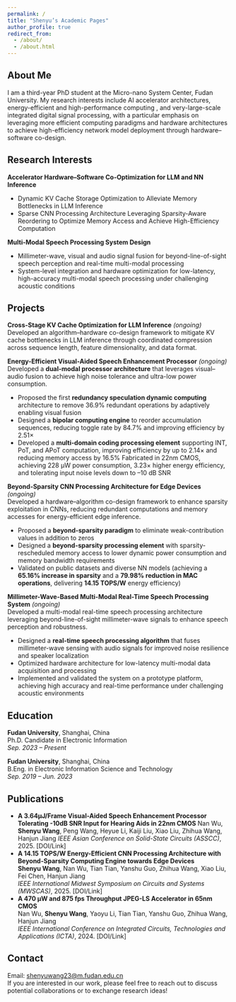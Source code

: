 ```yaml
---
permalink: /
title: "Shenyu’s Academic Pages"
author_profile: true
redirect_from: 
  - /about/
  - /about.html
---
```




About Me
------------------------
I am a third-year PhD student at the Micro-nano System Center, Fudan University.  My research interests include AI accelerator architectures, energy-efficient and high-performance computing , and very-large-scale integrated digital signal processing, with a particular emphasis on leveraging more efficient computing paradigms and hardware architectures to achieve high-efficiency network model deployment through hardware–software co-design. 



Research Interests
------------------------
**Accelerator Hardware–Software Co-Optimization for LLM and NN Inference**   

- Dynamic KV Cache Storage Optimization to Alleviate Memory Bottlenecks in LLM Inference 
- Sparse CNN Processing Architecture Leveraging Sparsity-Aware Reordering to Optimize Memory Access and Achieve High-Efficiency Computation 

**Multi-Modal Speech Processing System Design**   

- Millimeter-wave, visual and audio signal fusion for beyond-line-of-sight speech perception and real-time multi-modal processing 
- System-level integration and hardware optimization for low-latency, high-accuracy multi-modal speech processing under challenging acoustic conditions   



Projects
------------------------
**Cross-Stage KV Cache Optimization for LLM Inference** *(ongoing)*   
Developed an algorithm–hardware co-design framework to mitigate KV cache bottlenecks in LLM inference through coordinated compression across sequence length, feature dimensionality, and data format.  


**Energy-Efficient Visual-Aided Speech Enhancement Processor** *(ongoing)*  
Developed a **dual-modal processor architecture** that leverages visual–audio fusion to achieve high noise tolerance and ultra-low power consumption.  
- Proposed the first **redundancy speculation dynamic computing** architecture to remove 36.9% redundant operations by adaptively enabling visual fusion  
- Designed a **bipolar computing engine** to reorder accumulation sequences, reducing toggle rate by 84.7% and improving efficiency by 2.51×
- Developed a **multi-domain coding processing element** supporting INT, PoT, and APoT computation, improving efficiency by up to 2.14× and reducing memory access by 16.5%
Fabricated in 22nm CMOS, achieving 228 μW power consumption, 3.23× higher energy efficiency, and tolerating input noise levels down to –10 dB SNR



**Beyond-Sparsity CNN Processing Architecture for Edge Devices** *(ongoing)*   
Developed a hardware–algorithm co-design framework to enhance sparsity exploitation in CNNs, reducing redundant computations and memory accesses for energy-efficient edge inference.  
- Proposed a **beyond-sparsity paradigm** to eliminate weak-contribution values in addition to zeros   
- Designed a **beyond-sparsity processing element** with sparsity-rescheduled memory access to lower dynamic power consumption and memory bandwidth requirements  
- Validated on public datasets and diverse NN models (achieving a **65.16% increase in sparsity** and a **79.98% reduction in MAC operations**, delivering **14.15 TOPS/W** energy efficiency)

  

**Millimeter-Wave-Based Multi-Modal Real-Time Speech Processing System** *(ongoing)*    
Developed a multi-modal real-time speech processing architecture leveraging beyond-line-of-sight millimeter-wave signals to enhance speech perception and robustness.  
- Designed a **real-time speech processing algorithm** that fuses millimeter-wave sensing with audio signals for improved noise resilience and speaker localization
- Optimized hardware architecture for low-latency multi-modal data acquisition and processing
- Implemented and validated the system on a prototype platform, achieving high accuracy and real-time performance under challenging acoustic environments



Education 
------------------------
**Fudan University**, Shanghai, China    
Ph.D. Candidate in Electronic Information  
*Sep. 2023 – Present* 

**Fudan University**, Shanghai, China    
B.Eng. in Electronic Information Science and Technology  
*Sep. 2019 – Jun. 2023*  



Publications
------------------------
- **A 3.64μJ/Frame Visual-Aided Speech Enhancement Processor Tolerating -10dB SNR Input for Hearing Aids in 22nm CMOS**
  Nan Wu, **Shenyu Wang**, Peng Wang, Heyue Li, Kaiji Liu, Xiao Liu, Zhihua Wang, Hanjun Jiang
  *IEEE Asian Conference on Solid-State Circuits (ASSCC)*, 2025. [DOI/Link]
- **A 14.15 TOPS/W Energy-Efficient CNN Processing Architecture with Beyond-Sparsity Computing Engine towards Edge Devices**  
  **Shenyu Wang**, Nan Wu, Tian Tian, Yanshu Guo, Zhihua Wang, Xiao Liu, Fei Chen, Hanjun Jiang  
  *IEEE International Midwest Symposium on Circuits and Systems (MWSCAS)*, 2025. [DOI/Link]  
- **A 470 μW and 875 fps Throughput JPEG-LS Accelerator in 65nm CMOS**  
  Nan Wu, **Shenyu Wang**, Yaoyu Li, Tian Tian, Yanshu Guo, Zhihua Wang, Hanjun Jiang  
  *IEEE International Conference on Integrated Circuits, Technologies and Applications (ICTA)*, 2024. [DOI/Link]  



Contact
------------------------
Email: shenyuwang23@m.fudan.edu.cn  
If you are interested in our work, please feel free to reach out to discuss potential collaborations or to exchange research ideas! 

